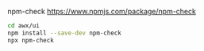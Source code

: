 npm-check
https://www.npmjs.com/package/npm-check

```bash
cd awx/ui
npm install --save-dev npm-check
npx npm-check

```
